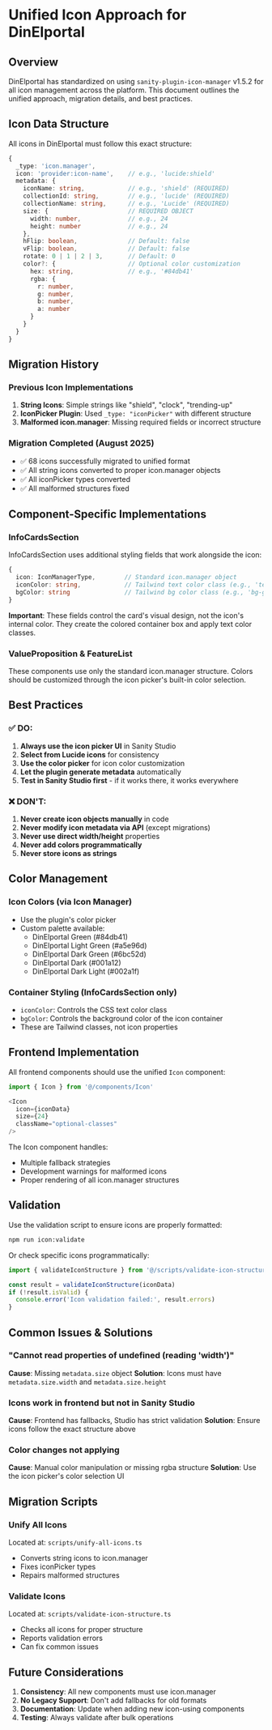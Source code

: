 # Unified Icon Approach for DinElportal

## Overview

DinElportal has standardized on using `sanity-plugin-icon-manager` v1.5.2 for all icon management across the platform. This document outlines the unified approach, migration details, and best practices.

## Icon Data Structure

All icons in DinElportal must follow this exact structure:

```typescript
{
  _type: 'icon.manager',
  icon: 'provider:icon-name',    // e.g., 'lucide:shield'
  metadata: {
    iconName: string,            // e.g., 'shield' (REQUIRED)
    collectionId: string,        // e.g., 'lucide' (REQUIRED)
    collectionName: string,      // e.g., 'Lucide' (REQUIRED)
    size: {                      // REQUIRED OBJECT
      width: number,             // e.g., 24
      height: number             // e.g., 24
    },
    hFlip: boolean,              // Default: false
    vFlip: boolean,              // Default: false
    rotate: 0 | 1 | 2 | 3,       // Default: 0
    color?: {                    // Optional color customization
      hex: string,               // e.g., '#84db41'
      rgba: {
        r: number,
        g: number,
        b: number,
        a: number
      }
    }
  }
}
```

## Migration History

### Previous Icon Implementations
1. **String Icons**: Simple strings like "shield", "clock", "trending-up"
2. **IconPicker Plugin**: Used `_type: "iconPicker"` with different structure
3. **Malformed icon.manager**: Missing required fields or incorrect structure

### Migration Completed (August 2025)
- ✅ 68 icons successfully migrated to unified format
- ✅ All string icons converted to proper icon.manager objects
- ✅ All iconPicker types converted
- ✅ All malformed structures fixed

## Component-Specific Implementations

### InfoCardsSection
InfoCardsSection uses additional styling fields that work alongside the icon:

```typescript
{
  icon: IconManagerType,        // Standard icon.manager object
  iconColor: string,            // Tailwind text color class (e.g., 'text-green-600')
  bgColor: string               // Tailwind bg color class (e.g., 'bg-green-50')
}
```

**Important**: These fields control the card's visual design, not the icon's internal color. They create the colored container box and apply text color classes.

### ValueProposition & FeatureList
These components use only the standard icon.manager structure. Colors should be customized through the icon picker's built-in color selection.

## Best Practices

### ✅ DO:
1. **Always use the icon picker UI** in Sanity Studio
2. **Select from Lucide icons** for consistency
3. **Use the color picker** for icon color customization
4. **Let the plugin generate metadata** automatically
5. **Test in Sanity Studio first** - if it works there, it works everywhere

### ❌ DON'T:
1. **Never create icon objects manually** in code
2. **Never modify icon metadata via API** (except migrations)
3. **Never use direct width/height** properties
4. **Never add colors programmatically**
5. **Never store icons as strings**

## Color Management

### Icon Colors (via Icon Manager)
- Use the plugin's color picker
- Custom palette available:
  - DinElportal Green (#84db41)
  - DinElportal Light Green (#a5e96d)
  - DinElportal Dark Green (#6bc52d)
  - DinElportal Dark (#001a12)
  - DinElportal Dark Light (#002a1f)

### Container Styling (InfoCardsSection only)
- `iconColor`: Controls the CSS text color class
- `bgColor`: Controls the background color of the icon container
- These are Tailwind classes, not icon properties

## Frontend Implementation

All frontend components should use the unified `Icon` component:

```typescript
import { Icon } from '@/components/Icon'

<Icon 
  icon={iconData}
  size={24}
  className="optional-classes"
/>
```

The Icon component handles:
- Multiple fallback strategies
- Development warnings for malformed icons
- Proper rendering of all icon.manager structures

## Validation

Use the validation script to ensure icons are properly formatted:

```bash
npm run icon:validate
```

Or check specific icons programmatically:

```typescript
import { validateIconStructure } from '@/scripts/validate-icon-structure'

const result = validateIconStructure(iconData)
if (!result.isValid) {
  console.error('Icon validation failed:', result.errors)
}
```

## Common Issues & Solutions

### "Cannot read properties of undefined (reading 'width')"
**Cause**: Missing `metadata.size` object
**Solution**: Icons must have `metadata.size.width` and `metadata.size.height`

### Icons work in frontend but not in Sanity Studio
**Cause**: Frontend has fallbacks, Studio has strict validation
**Solution**: Ensure icons follow the exact structure above

### Color changes not applying
**Cause**: Manual color manipulation or missing rgba structure
**Solution**: Use the icon picker's color selection UI

## Migration Scripts

### Unify All Icons
Located at: `scripts/unify-all-icons.ts`
- Converts string icons to icon.manager
- Fixes iconPicker types
- Repairs malformed structures

### Validate Icons
Located at: `scripts/validate-icon-structure.ts`
- Checks all icons for proper structure
- Reports validation errors
- Can fix common issues

## Future Considerations

1. **Consistency**: All new components must use icon.manager
2. **No Legacy Support**: Don't add fallbacks for old formats
3. **Documentation**: Update when adding new icon-using components
4. **Testing**: Always validate after bulk operations